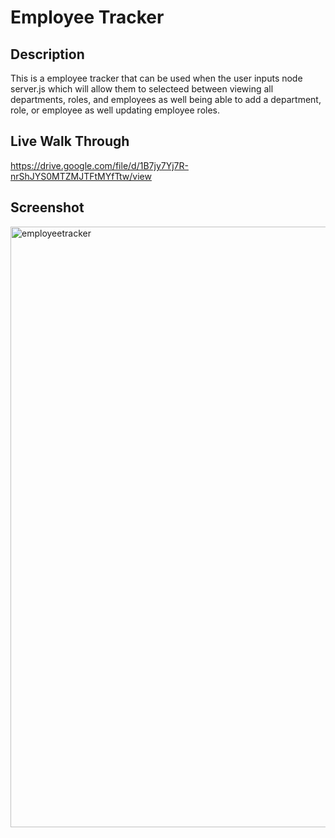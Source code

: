 # Employee Tracker

## Description
This is a employee tracker that can be used when the user inputs node server.js which will allow them to selecteed between viewing all departments, roles, and employees as well being able to add a department, role, or employee as well updating employee roles.



## Live Walk Through
https://drive.google.com/file/d/1B7jy7Yj7R-nrShJYS0MTZMJTFtMYfTtw/view


## Screenshot 
<img width="961" alt="employeetracker" src="https://user-images.githubusercontent.com/110427818/203565830-70bbf709-5f77-42f9-8f49-3bb8b84384c5.png">
